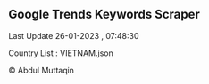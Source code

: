 

## Google Trends Keywords Scraper 
 
Last Update 26-01-2023 , 07:48:30

Country List :
VIETNAM.json



© Abdul Muttaqin 
